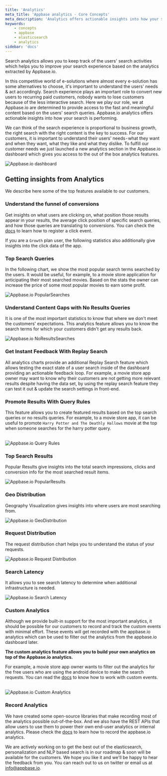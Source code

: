 ```yaml
---
title: 'Analytics'
meta_title: 'Appbase analytics - Core Concepts'
meta_description: 'Analytics offers actionable insights into how your search is performing.'
keywords:
    - concepts
    - appbase
    - elasticsearch
    - analytics
sidebar: 'docs'
---
```


Search analytics allows you to keep track of the users' search activities which helps you to improve your search experience based on the analytics extracted by Appbase.io.

In this competitive world of e-solutions where almost every e-solution has some alternatives to choose, it's important to understand the users' needs & act accordingly. Search experience plays an important role to convert new users to recurring paid customers, nobody wants to lose customers because of the less interactive search. Here we play our role, we at Appbase.io are determined to provide access to the fast and meaningful content based on the users' search queries. Appbase.io analytics offers actionable insights into how your search is performing.

We can think of the search experience is proportional to business growth, the right search with the right content is the key to success. For our customers, it is important to understand their users' needs - what they want and when they want, what they like and what they dislike. To fulfill our customer needs we just launched a new analytics section in the Appbase.io dashboard which gives you access to the out of the box analytics features.

![Appbase.io dashboard](https://i.imgur.com/We4qekB.png)

## Getting insights from Analytics

We describe here some of the top features available to our customers.

### Understand the funnel of conversions
Get insights on what users are clicking on, what position those results appear in your results, the average click position of specific search queries, and how those queries are translating to conversions. You can check the [docs](/docs/analytics/Implement/#click-analytics) to learn how to register a click event.

If you are a `Growth` plan user, the following statistics also additionally give insights into the click data of the app.

### Top Search Queries
In the following chart, we show the most popular search terms searched by the users. It would be useful, for example, to a movie store application for anticipating their most searched movies. Based on the stats the owner can increase the price of some most popular movies to earn some profit.

![Appbase.io PopularSearches](https://i.imgur.com/7LXMPiM.png)

### Understand Content Gaps with No Results Queries
It is one of the most important statistics to know that where we don't meet the customers' expectations. This analytics feature allows you to know the search terms for which your customers didn't get any results back.

![Appbase.io NoResultsSearches](https://i.imgur.com/9HTjRYr.png)

### Get Instant Feedback With Replay Search
All analytics charts provide an additional Replay Search feature which allows testing the exact state of a user search inside of the dashboard providing an actionable feedback loop. For example, a movie store app owner may want to know why their customers are not getting more relevant results despite having the data set, by using the replay search feature they can test it out & update the search settings in front-end.

### Promote Results With Query Rules
This feature allows you to create featured results based on the top search queries or no results queries. For example, to a movie store app, it can be useful to promote `Harry Potter and The Deathly Hallows` movie at the top when someone searches for the harry potter query.

<br/>
<img src="/images/gifs/query-rules.gif" alt="Appbase.io Query Rules" />

### Top Search Results
Popular Results give insights into the total search impressions, clicks and conversion info for the most searched result items.

![Appbase.io PopularResults](https://i.imgur.com/8fAFNJV.png)

### Geo Distribution
Geography Visualization gives insights into where users are most searching from.

![Appbase.io GeoDistribution](https://i.imgur.com/g4SCYth.png)

### Request Distribution
The request distribution chart helps you to understand the status of your requests.

![Appbase.io Request Distribution](https://i.imgur.com/R1HswrA.png)

### Search Latency
It allows you to see search latency to determine when additional infrastructure is needed.

![Appbase.io Search Latency](https://i.imgur.com/2q49EjJ.png)

### Custom Analytics
Although we provide built-in support for the most important analytics, it should be possible for our customers to record and track the custom events with minimal effort. These events will get recorded with the appbase.io analytics which can be used to filter out the analytics from the appbase.io dashboard later.

<strong>The custom analytics feature allows you to build your own analytics on top of the Appbase.io analytics.</strong>

For example, a movie store app owner wants to filter out the analytics for the free users who are using the android device to make the search requests. You can read the [docs](/docs/analytics/Implement/#how-to-implement-custom-events) to know how to work with custom events.

<br/>
<img src="/images/gifs/custom-analytics.gif" alt="Appbase.io Custom Analytics" />

### Record Analytics
We have created some open-source libraries that make recording most of the analytics possible out-of-the-box. And we also have the REST APIs that allow users to use them to power their own end-user analytics or internal analytics.
Please check the [docs](/docs/analytics/Implement/) to learn how to record the appbase.io analytics.

We are actively working on to get the best out of the elasticsearch, personalization and NLP based search is in our roadmap & soon will be available for the customers. We hope you like it and we'll be happy to hear the feedback from you. You can reach out to us on twitter or email us at info@appbase.io.